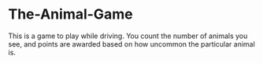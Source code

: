 # The-Animal-Game

This is a game to play while driving. You count the number of animals you see, and points are awarded based on how uncommon the particular animal is.
